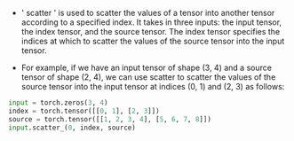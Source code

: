 - ' scatter ' is used to scatter the values of a tensor into another tensor according to a specified index. It takes in three inputs: the input tensor, the 
  index tensor, and the source tensor. The index tensor specifies the indices at which to scatter the values of the source tensor into the input tensor.

- For example, if we have an input tensor of shape (3, 4) and a source tensor of shape (2, 4), we can use scatter to scatter the values of the source tensor 
  into the input tensor at indices (0, 1) and (2, 3) as follows:
  
```python
input = torch.zeros(3, 4)
index = torch.tensor([[0, 1], [2, 3]])
source = torch.tensor([[1, 2, 3, 4], [5, 6, 7, 8]])
input.scatter_(0, index, source)
```
